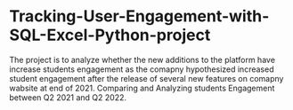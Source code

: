 # Tracking-User-Engagement-with-SQL-Excel-Python-project
 The project is to analyze whether the new additions to the platform have increase students engagement as the comapny hypothesized increased student engagement after the release of several new features on comapny wabsite at end of 2021. Comparing and Analyzing students Engagement between Q2 2021 and Q2 2022.

